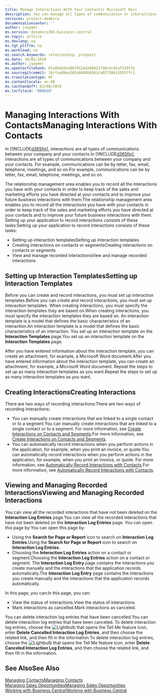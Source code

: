```yaml
---
title: Manage Interactions With Your Contacts| Microsoft Docs
description: You can manage all types of communication or interactions between your company and your contacts, for example, letters, phone calls, meetings, and so on.
services: project-madeira
documentationcenter: ''
author: jswymer
ms.service: dynamics365-business-central
ms.topic: article
ms.devlang: na
ms.tgt_pltfrm: na
ms.workload: na
ms.search.keywords: relationship, prospect
ms.date: 10/01/2018
ms.author: jswymer
ms.openlocfilehash: 6fa95883e30b7912ed2b6b22f40cbcd5af339f31
ms.sourcegitcommit: 1bcfaa99ea302e6b84b8361ca02730b135557fc1
ms.translationtype: HT
ms.contentlocale: en-GB
ms.lasthandoff: 03/08/2019
ms.locfileid: "809010"
---
```

# <a name="managing-interactions-with-contacts"></a><span data-ttu-id="d03ea-103">Managing Interactions With Contacts</span><span class="sxs-lookup"><span data-stu-id="d03ea-103">Managing Interactions With Contacts</span></span>
<span data-ttu-id="d03ea-104">In [!INCLUDE[d365fin](includes/d365fin_md.md)], interactions are all types of communications between your company and your contacts.</span><span class="sxs-lookup"><span data-stu-id="d03ea-104">In [!INCLUDE[d365fin](includes/d365fin_md.md)], interactions are all types of communications between your company and your contacts.</span></span> <span data-ttu-id="d03ea-105">For example, communications can be by letter, fax, email, telephone, meetings, and so on.</span><span class="sxs-lookup"><span data-stu-id="d03ea-105">For example, communications can be by letter, fax, email, telephone, meetings, and so on.</span></span>

<span data-ttu-id="d03ea-106">The relationship management area enables you to record all the interactions you have with your contacts in order to keep track of the sales and marketing efforts you have directed at your contacts and to improve your future business interactions with them.</span><span class="sxs-lookup"><span data-stu-id="d03ea-106">The relationship management area enables you to record all the interactions you have with your contacts in order to keep track of the sales and marketing efforts you have directed at your contacts and to improve your future business interactions with them.</span></span> <span data-ttu-id="d03ea-107">Setting up your application to record interactions consists of these tasks:</span><span class="sxs-lookup"><span data-stu-id="d03ea-107">Setting up your application to record interactions consists of these tasks:</span></span>

* <span data-ttu-id="d03ea-108">Setting up interaction templates</span><span class="sxs-lookup"><span data-stu-id="d03ea-108">Setting up interaction templates</span></span>  
* <span data-ttu-id="d03ea-109">Creating interactions on contacts or segments</span><span class="sxs-lookup"><span data-stu-id="d03ea-109">Creating interactions on contacts or segments</span></span>  
* <span data-ttu-id="d03ea-110">View and manage recorded interactions</span><span class="sxs-lookup"><span data-stu-id="d03ea-110">View and manage recorded interactions</span></span>  

##  <a name="setting-up-interaction-templates"></a><span data-ttu-id="d03ea-111">Setting up Interaction Templates</span><span class="sxs-lookup"><span data-stu-id="d03ea-111">Setting up Interaction Templates</span></span>
<span data-ttu-id="d03ea-112">Before you can create and record interactions, you must set up interaction templates.</span><span class="sxs-lookup"><span data-stu-id="d03ea-112">Before you can create and record interactions, you must set up interaction templates.</span></span> <span data-ttu-id="d03ea-113">When creating interactions, you must specify the interaction templates they are based on.</span><span class="sxs-lookup"><span data-stu-id="d03ea-113">When creating interactions, you must specify the interaction templates they are based on.</span></span> <span data-ttu-id="d03ea-114">An interaction template is a model that defines the basic characteristics of an interaction.</span><span class="sxs-lookup"><span data-stu-id="d03ea-114">An interaction template is a model that defines the basic characteristics of an interaction.</span></span>
<span data-ttu-id="d03ea-115">You set up an interaction template on the **Interaction Templates** page.</span><span class="sxs-lookup"><span data-stu-id="d03ea-115">You set up an interaction template on the **Interaction Templates** page.</span></span>

<span data-ttu-id="d03ea-116">After you have entered information about the interaction template, you can create an attachment, for example, a Microsoft Word document.</span><span class="sxs-lookup"><span data-stu-id="d03ea-116">After you have entered information about the interaction template, you can create an attachment, for example, a Microsoft Word document.</span></span> <span data-ttu-id="d03ea-117">Repeat the steps to set up as many interaction templates as you want.</span><span class="sxs-lookup"><span data-stu-id="d03ea-117">Repeat the steps to set up as many interaction templates as you want.</span></span>  

## <a name="creating-interactions"></a><span data-ttu-id="d03ea-118">Creating Interactions</span><span class="sxs-lookup"><span data-stu-id="d03ea-118">Creating Interactions</span></span>
<span data-ttu-id="d03ea-119">There are two ways of recording interactions:</span><span class="sxs-lookup"><span data-stu-id="d03ea-119">There are two ways of recording interactions:</span></span>

* <span data-ttu-id="d03ea-120">You can manually create interactions that are linked to a single contact or to a segment.</span><span class="sxs-lookup"><span data-stu-id="d03ea-120">You can manually create interactions that are linked to a single contact or to a segment.</span></span> <span data-ttu-id="d03ea-121">For more information, see [Create Interactions on Contacts and Segments](marketing-how-create-interactions.md).</span><span class="sxs-lookup"><span data-stu-id="d03ea-121">For more information, see [Create Interactions on Contacts and Segments](marketing-how-create-interactions.md).</span></span>  
* <span data-ttu-id="d03ea-122">You can automatically record interactions when you perform actions in the application, for example, when you print an invoice, or quote.</span><span class="sxs-lookup"><span data-stu-id="d03ea-122">You can automatically record interactions when you perform actions in the application, for example, when you print an invoice, or quote.</span></span> <span data-ttu-id="d03ea-123">For more information, see [Automatically Record Interactions with Contacts](marketing-auto-record-interactions.md).</span><span class="sxs-lookup"><span data-stu-id="d03ea-123">For more information, see [Automatically Record Interactions with Contacts](marketing-auto-record-interactions.md).</span></span>

## <a name="viewing-and-managing-recorded-interactions"></a><span data-ttu-id="d03ea-124">Viewing and Managing Recorded Interactions</span><span class="sxs-lookup"><span data-stu-id="d03ea-124">Viewing and Managing Recorded Interactions</span></span>
<span data-ttu-id="d03ea-125">You can view all the recorded interactions that have not been deleted on the **Interaction Log Entries** page.</span><span class="sxs-lookup"><span data-stu-id="d03ea-125">You can view all the recorded interactions that have not been deleted on the **Interaction Log Entries** page.</span></span> <span data-ttu-id="d03ea-126">You can open this page by:</span><span class="sxs-lookup"><span data-stu-id="d03ea-126">You can open this page by:</span></span>

* <span data-ttu-id="d03ea-127">Using the **Search for Page or Report** icon to search on **Interaction Log Entries**.</span><span class="sxs-lookup"><span data-stu-id="d03ea-127">Using the **Search for Page or Report** icon to search on **Interaction Log Entries**.</span></span>
* <span data-ttu-id="d03ea-128">Choosing the **Interaction Log Entries** action on a contact or segment.</span><span class="sxs-lookup"><span data-stu-id="d03ea-128">Choosing the **Interaction Log Entries** action on a contact or segment.</span></span>
  <span data-ttu-id="d03ea-129">The **Interaction Log Entry** page contains the interactions you create manually and the interactions that the application records automatically.</span><span class="sxs-lookup"><span data-stu-id="d03ea-129">The **Interaction Log Entry** page contains the interactions you create manually and the interactions that the application records automatically.</span></span>

<span data-ttu-id="d03ea-130">In this page, you can:</span><span class="sxs-lookup"><span data-stu-id="d03ea-130">In this page, you can:</span></span>

* <span data-ttu-id="d03ea-131">View the status of interactions.</span><span class="sxs-lookup"><span data-stu-id="d03ea-131">View the status of interactions.</span></span>
* <span data-ttu-id="d03ea-132">Mark interactions as cancelled.</span><span class="sxs-lookup"><span data-stu-id="d03ea-132">Mark interactions as canceled.</span></span>

<span data-ttu-id="d03ea-133">You can delete interaction log entries that have been cancelled.</span><span class="sxs-lookup"><span data-stu-id="d03ea-133">You can delete interaction log entries that have been canceled.</span></span> <span data-ttu-id="d03ea-134">To delete interaction log entries, choose the ![Lightbulb that opens the Tell Me feature](media/ui-search/search_small.png "Tell me what you want to do") icon, enter **Delete Cancelled Interaction Log Entries**, and then choose the related link, and then fill in the information.</span><span class="sxs-lookup"><span data-stu-id="d03ea-134">To delete interaction log entries, choose the ![Lightbulb that opens the Tell Me feature](media/ui-search/search_small.png "Tell me what you want to do") icon, enter **Delete Canceled Interaction Log Entries**, and then choose the related link, and then fill in the information.</span></span>

## <a name="see-also"></a><span data-ttu-id="d03ea-135">See Also</span><span class="sxs-lookup"><span data-stu-id="d03ea-135">See Also</span></span>
[<span data-ttu-id="d03ea-136">Managing Contacts</span><span class="sxs-lookup"><span data-stu-id="d03ea-136">Managing Contacts</span></span>](marketing-contacts.md)  
[<span data-ttu-id="d03ea-137">Managing Sales Opportunities</span><span class="sxs-lookup"><span data-stu-id="d03ea-137">Managing Sales Opportunities</span></span>](marketing-manage-sales-opportunities.md)  
[<span data-ttu-id="d03ea-138">Working with Business Central</span><span class="sxs-lookup"><span data-stu-id="d03ea-138">Working with Business Central</span></span>](ui-work-product.md)  
